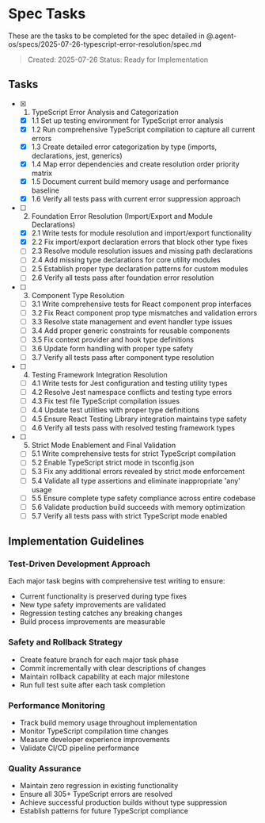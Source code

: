 # Spec Tasks

These are the tasks to be completed for the spec detailed in @.agent-os/specs/2025-07-26-typescript-error-resolution/spec.md

> Created: 2025-07-26
> Status: Ready for Implementation

## Tasks

- [x] 1. TypeScript Error Analysis and Categorization
  - [x] 1.1 Set up testing environment for TypeScript error analysis
  - [x] 1.2 Run comprehensive TypeScript compilation to capture all current errors
  - [x] 1.3 Create detailed error categorization by type (imports, declarations, jest, generics)
  - [x] 1.4 Map error dependencies and create resolution order priority matrix
  - [x] 1.5 Document current build memory usage and performance baseline
  - [x] 1.6 Verify all tests pass with current error suppression approach

- [ ] 2. Foundation Error Resolution (Import/Export and Module Declarations)
  - [x] 2.1 Write tests for module resolution and import/export functionality
  - [x] 2.2 Fix import/export declaration errors that block other type fixes
  - [ ] 2.3 Resolve module resolution issues and missing path declarations
  - [ ] 2.4 Add missing type declarations for core utility modules
  - [ ] 2.5 Establish proper type declaration patterns for custom modules
  - [ ] 2.6 Verify all tests pass after foundation error resolution

- [ ] 3. Component Type Resolution
  - [ ] 3.1 Write comprehensive tests for React component prop interfaces
  - [ ] 3.2 Fix React component prop type mismatches and validation errors
  - [ ] 3.3 Resolve state management and event handler type issues
  - [ ] 3.4 Add proper generic constraints for reusable components
  - [ ] 3.5 Fix context provider and hook type definitions
  - [ ] 3.6 Update form handling with proper type safety
  - [ ] 3.7 Verify all tests pass after component type resolution

- [ ] 4. Testing Framework Integration Resolution
  - [ ] 4.1 Write tests for Jest configuration and testing utility types
  - [ ] 4.2 Resolve Jest namespace conflicts and testing type errors
  - [ ] 4.3 Fix test file TypeScript compilation issues
  - [ ] 4.4 Update test utilities with proper type definitions
  - [ ] 4.5 Ensure React Testing Library integration maintains type safety
  - [ ] 4.6 Verify all tests pass with resolved testing framework types

- [ ] 5. Strict Mode Enablement and Final Validation
  - [ ] 5.1 Write comprehensive tests for strict TypeScript compilation
  - [ ] 5.2 Enable TypeScript strict mode in tsconfig.json
  - [ ] 5.3 Fix any additional errors revealed by strict mode enforcement
  - [ ] 5.4 Validate all type assertions and eliminate inappropriate 'any' usage
  - [ ] 5.5 Ensure complete type safety compliance across entire codebase
  - [ ] 5.6 Validate production build succeeds with memory optimization
  - [ ] 5.7 Verify all tests pass with strict TypeScript mode enabled

## Implementation Guidelines

### Test-Driven Development Approach

Each major task begins with comprehensive test writing to ensure:

- Current functionality is preserved during type fixes
- New type safety improvements are validated
- Regression testing catches any breaking changes
- Build process improvements are measurable

### Safety and Rollback Strategy

- Create feature branch for each major task phase
- Commit incrementally with clear descriptions of changes
- Maintain rollback capability at each major milestone
- Run full test suite after each task completion

### Performance Monitoring

- Track build memory usage throughout implementation
- Monitor TypeScript compilation time changes
- Measure developer experience improvements
- Validate CI/CD pipeline performance

### Quality Assurance

- Maintain zero regression in existing functionality
- Ensure all 305+ TypeScript errors are resolved
- Achieve successful production builds without type suppression
- Establish patterns for future TypeScript compliance
